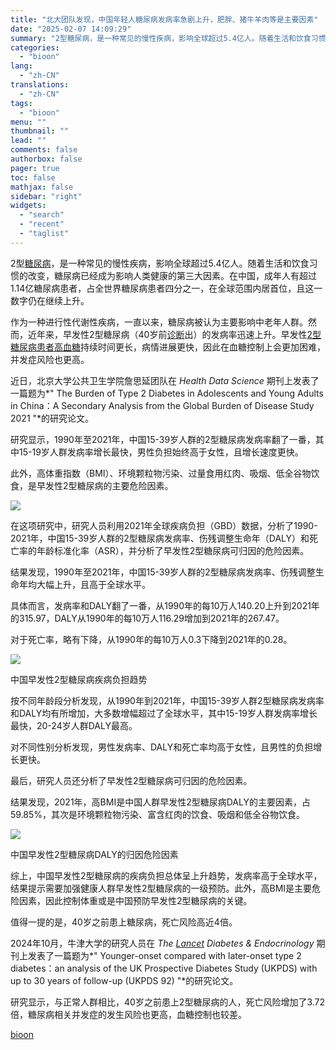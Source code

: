 ```yaml
---
title: "北大团队发现，中国年轻人糖尿病发病率急剧上升，肥胖、猪牛羊肉等是主要因素"
date: "2025-02-07 14:09:29"
summary: "2型糖尿病，是一种常见的慢性疾病，影响全球超过5.4亿人。随着生活和饮食习惯的改变，糖尿病已经成为影..."
categories:
  - "bioon"
lang:
  - "zh-CN"
translations:
  - "zh-CN"
tags:
  - "bioon"
menu: ""
thumbnail: ""
lead: ""
comments: false
authorbox: false
pager: true
toc: false
mathjax: false
sidebar: "right"
widgets:
  - "search"
  - "recent"
  - "taglist"
---
```


2型[糖尿病](https://www.medsci.cn/topic/show?id=4f77e665253)，是一种常见的慢性疾病，影响全球超过5.4亿人。随着生活和饮食习惯的改变，糖尿病已经成为影响人类健康的第三大因素。在中国，成年人有超过1.14亿糖尿病患者，占全世界糖尿病患者四分之一，在全球范围内居首位，且这一数字仍在继续上升。

作为一种进行性代谢性疾病，一直以来，糖尿病被认为主要影响中老年人群。然而，近年来，早发性2型糖尿病（40岁前[诊断](https://www.medsci.cn/guideline/list.do?q=%E8%AF%8A%E6%96%AD)出）的发病率迅速上升。早发性[2型糖尿病患者](https://www.medsci.cn/topic/show?id=196a1101f7)[高血糖](https://www.medsci.cn/topic/show?id=30c6102e2607)持续时间更长，病情进展更快，因此在血糖控制上会更加困难，并发症风险也更高。

近日，北京大学公共卫生学院詹思延团队在 *Health Data Science* 期刊上发表了一篇题为*" The Burden of Type 2 Diabetes in Adolescents and Young Adults in China：A Secondary Analysis from the Global Burden of Disease Study 2021 "*的研究论文。

研究显示，1990年至2021年，中国15-39岁人群的2型糖尿病发病率翻了一番，其中15-19岁人群发病率增长最快，男性负担始终高于女性，且增长速度更快。

此外，高体重指数（BMI）、环境颗粒物污染、过量食用红肉、吸烟、低全谷物饮食，是早发性2型糖尿病的主要危险因素。

![](https://msimg.bioon.com/bioon-com/20241101/64e12b162f924638a6605d0ed3ee63f2-4T79MqLKtWFn.jpg)

在这项研究中，研究人员利用2021年全球疾病负担（GBD）数据，分析了1990-2021年，中国15-39岁人群的2型糖尿病发病率、伤残调整生命年（DALY）和死亡率的年龄标准化率（ASR），并分析了早发性2型糖尿病可归因的危险因素。

结果发现，1990年至2021年，中国15-39岁人群的2型糖尿病发病率、伤残调整生命年均大幅上升，且高于全球水平。

具体而言，发病率和DALY翻了一番，从1990年的每10万人140.20上升到2021年的315.97，DALY从1990年的每10万人116.29增加到2021年的267.47。

对于死亡率，略有下降，从1990年的每10万人0.3下降到2021年的0.28。

![](https://msimg.bioon.com/bioon-com/20241101/e16917a0d01f4a2e8342c7fe0f5555fa-R4WsJplp0OC9.jpg)

中国早发性2型糖尿病疾病负担趋势

按不同年龄段分析发现，从1990年到2021年，中国15-39岁人群2型糖尿病发病率和DALY均有所增加，大多数增幅超过了全球水平，其中15-19岁人群发病率增长最快，20-24岁人群DALY最高。

对不同性别分析发现，男性发病率、DALY和死亡率均高于女性，且男性的负担增长更快。

最后，研究人员还分析了早发性2型糖尿病可归因的危险因素。

结果发现，2021年，高BMI是中国人群早发性2型糖尿病DALY的主要因素，占59.85%，其次是环境颗粒物污染、富含红肉的饮食、吸烟和低全谷物饮食。

![](https://msimg.bioon.com/bioon-com/20241101/245b7e05f3e64eb587f0b4138efe163b-R3KqlC8ngBOw.jpg)

中国早发性2型糖尿病DALY的归因危险因素

综上，中国早发性2型糖尿病的疾病负担总体呈上升趋势，发病率高于全球水平，结果提示需要加强健康人群早发性2型糖尿病的一级预防。此外，高BMI是主要危险因素，因此控制体重或是中国预防早发性2型糖尿病的关键。

值得一提的是，40岁之前患上糖尿病，死亡风险高近4倍。

2024年10月，牛津大学的研究人员在 *The [Lancet](https://www.medsci.cn/topic/show?id=1b6210686b2) Diabetes & Endocrinology* 期刊上发表了一篇题为*" Younger-onset compared with later-onset type 2 diabetes：an analysis of the UK Prospective Diabetes Study (UKPDS) with up to 30 years of follow-up (UKPDS 92) "*的研究论文。

研究显示，与正常人群相比，40岁之前患上2型糖尿病的人，死亡风险增加了3.72倍，糖尿病相关并发症的发生风险也更高，血糖控制也较差。

[bioon](http://news.bioon.com/article/09238622463b.html)

